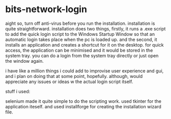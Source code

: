 ﻿# bits-network-login

aight so, turn off anti-virus before you run the installation. installation is quite straightforward. installation does two things, firstly, it runs a .exe script to add the quick login script to the Windows Startup Window so that an automatic login takes place when the pc is loaded up. and the second, it installs an application and creates a shortcut for it on the desktop. for quick access, the application can be minimised and it would be stored in the system tray. you can do a login from the system tray directly or just open the window again.

i have like a million things i could add to improvise user experience and gui, and i plan on doing that at some point, hopefully. although, would appreciate any issues or ideas w the actual login script itself.

stuff i used:

selenium made it quite simple to do the scripting work.
used tkinter for the application iteself.
and used installforge for creating the installation wizard file.
